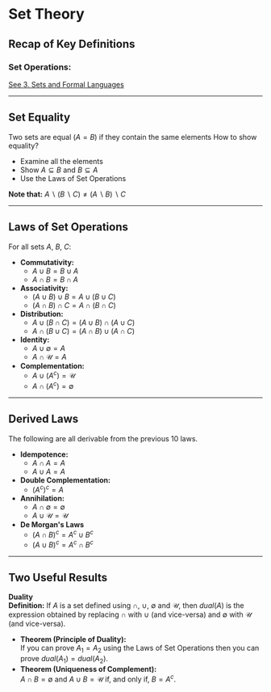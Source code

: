 # **Set Theory**
## **Recap of Key Definitions**
### **Set Operations:**
[See 3. Sets and Formal Languages](3-Sets-and-Formal-Languages.md)
***
## **Set Equality**
Two sets are equal ($A=B$) if they contain the same elements
How to show equality?
* Examine all the elements
* Show $A\subseteq B$ and $B\subseteq A$
* Use the Laws of Set Operations

**Note that:** $A\backslash(B\backslash C)\neq (A\backslash B)\backslash C$
***
## **Laws of Set Operations**
For all sets $A$, $B$, $C$:
* **Commutativity:**
  * $A\cup B=B\cup A$
  * $A\cap B=B\cap A$
* **Associativity:**
  * $(A\cup B)\cup B=A\cup(B\cup C)$
  * $(A\cap B)\cap C=A\cap (B\cap C)$
* **Distribution:**
  * $A\cup(B\cap C)=(A\cup B)\cap(A\cup C)$
  * $A\cap(B\cup C)=(A\cap B)\cup(A\cap C)$
* **Identity:**
  * $A\cup\emptyset=A$
  * $A\cap\mathcal{U}=A$
* **Complementation:**
  * $A\cup(A^c)=\mathcal{U}$
  * $A\cap(A^c)=\emptyset$
***
## **Derived Laws**
The following are all derivable from the previous 10 laws.
* **Idempotence:**
  * $A\cap A= A$
  * $A\cup A= A$
* **Double Complementation:**
  * $(A^c)^c=A$
* **Annihilation:**
  * $A\cap\emptyset=\emptyset$
  * $A\cup\mathcal{U}=\mathcal{U}$
* **De Morgan's Laws**
  * $(A\cap B)^c=A^c\cup B^c$
  * $(A\cup B)^c=A^c\cap B^c$
***
## **Two Useful Results**
**Duality**  
  **Definition:** If $A$ is a set defined using $\cap$, $\cup$, $\emptyset$ and $\mathcal{U}$, then $dual(A)$ is the expression obtained by replacing $\cap$ with $\cup$ (and vice-versa) and $\emptyset$ with $\mathcal{U}$ (and vice-versa).  
* **Theorem (Principle of Duality):**   
  If you can prove $A_1=A_2$ using the Laws of Set Operations then you can prove $dual(A_1)=dual(A_2)$.
* **Theorem (Uniqueness of Complement):**   
  $A\cap B=\emptyset$ and $A\cup B=\mathcal{U}$ if, and only if, $B=A^c$.
